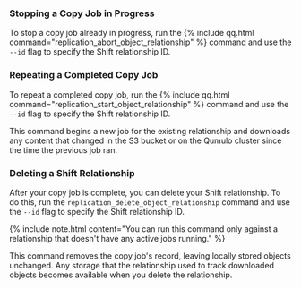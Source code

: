 ### Stopping a Copy Job in Progress
To stop a copy job already in progress, run the {% include qq.html command="replication_abort_object_relationship" %} command and use the `--id` flag to specify the Shift relationship ID.

### Repeating a Completed Copy Job
To repeat a completed copy job, run the {% include qq.html command="replication_start_object_relationship" %} command and use the `--id` flag to specify the Shift relationship ID.

This command begins a new job for the existing relationship and downloads any content that changed in the S3 bucket or on the Qumulo cluster since the time the previous job ran.

### Deleting a Shift Relationship
After your copy job is complete, you can delete your Shift relationship. To do this, run the `replication_delete_object_relationship` command and use the `--id` flag to specify the Shift relationship ID.

{% include note.html content="You can run this command only against a relationship that doesn't have any active jobs running." %}

This command removes the copy job's record, leaving locally stored objects unchanged. Any storage that the relationship used to track downloaded objects becomes available when you delete the relationship.
